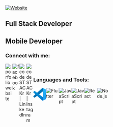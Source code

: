 [![Website](https://img.shields.io/website?label=Professional-Portfolio&style=for-the-badge&url=https%3A%2F%2Fetethiopia.github.io/dagmawinegussuportfolio)](https://etethiopia.github.io/dagmawinegussuportfolio/)

## Full Stack Developer
## Mobile Developer

### Connect with me:

[<img align="left" alt="porfolio website" width="22px" src="https://freesvg.org/img/provider_internetsvg.png" />][website]
[<img align="left" alt="facebook" width="22px" src="https://vinuni.edu.vn/wp-content/uploads/2021/10/2048px-Facebook_logo_36x36.svg.png" />][facebook]
[<img align="left" alt="codeSTACKr | LinkedIn" width="22px" src="https://glazerpromos.com/wp-content/uploads/2017/07/linkedin-logo.png" />][linkedin]
[<img align="left" alt="codeSTACKr | Instagram" width="22px" src="https://cdn3.iconfinder.com/data/icons/social-media-chamfered-corner/154/telegram-512.png" />][telegram]

<br />

### Languages and Tools:

[<img align="left" alt="Visual Studio Code" width="40px" src="https://raw.githubusercontent.com/github/explore/80688e429a7d4ef2fca1e82350fe8e3517d3494d/topics/visual-studio-code/visual-studio-code.png" />][vscode]
[<img align="left" alt="Flutter" width="40px" src="https://iconape.com/wp-content/png_logo_vector/flutter.png" />][flutter]
[<img align="left" alt="JavaScript" width="40px" src="https://upload.wikimedia.org/wikipedia/commons/thumb/9/99/Unofficial_JavaScript_logo_2.svg/1024px-Unofficial_JavaScript_logo_2.svg.png" />][js]
[<img align="left" alt="JavaScript" width="40px" src="https://cdn.worldvectorlogo.com/logos/c--4.svg" />][cs]
[<img align="left" alt="React" width="40px" src="https://upload.wikimedia.org/wikipedia/commons/thumb/4/47/React.svg/1200px-React.svg.png" />][react]
[<img align="left" alt="Node.js" width="40px" src="https://seeklogo.com/images/N/nodejs-logo-FBE122E377-seeklogo.com.png" />][nodejs]




[website]: https://etethiopia.github.io/dagmawinegussuportfolio/
[facebook]: https://www.facebook.com/dagmawi.negussu/
[linkedin]: https://www.linkedin.com/in/dagmawi-negussu-96a928187/
[telegram]: https://t.me/DagiKing
[vscode]: https://code.visualstudio.com/
[css]: https://en.wikipedia.org/wiki/CSS/
[js]: https://en.wikipedia.org/wiki/JavaScript
[react]: https://reactjs.org/
[nodejs]: https://nodejs.org/en/
[mongodb]: https://www.mongodb.com/
[git]: https://git-scm.com/
[github]: https://github.com/
[flutter]: https://flutter.dev/
[vs]:https://visualstudio.microsoft.com/
[cs]: https://www.w3schools.com/cs/


